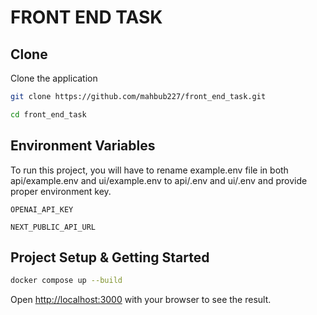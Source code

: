 # FRONT END TASK

## Clone

Clone the application

```bash
git clone https://github.com/mahbub227/front_end_task.git
```

```bash
cd front_end_task
```

## Environment Variables

To run this project, you will have to rename example.env file in both api/example.env and ui/example.env to api/.env and ui/.env and provide proper environment key.

`OPENAI_API_KEY`

`NEXT_PUBLIC_API_URL`

## Project Setup & Getting Started

```sh
docker compose up --build
```

Open [http://localhost:3000](http://localhost:3000) with your browser to see the result.